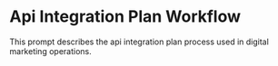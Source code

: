 # Api Integration Plan Workflow

This prompt describes the api integration plan process used in digital marketing operations.
